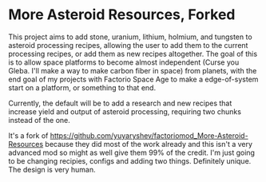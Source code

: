 
# More Asteroid Resources, Forked

This project aims to add stone, uranium, lithium, holmium, and tungsten to asteroid processing recipes, allowing the user to add them to the current processing recipes, or add them as new recipes altogether. The goal of this is to allow space platforms to become almost independent (Curse you Gleba. I'll make a way to make carbon fiber in space) from planets, with the end goal of my projects with Factorio Space Age to make a edge-of-system start on a platform, or something to that end.

Currently, the default will be to add a research and new recipes that increase yield and output of asteroid processing, requiring two chunks instead of the one.

It's a fork of https://github.com/yuyaryshev/factoriomod_More-Asteroid-Resources because they did most of the work already and this isn't a very advanced mod so might as well give them 99% of the credit. I'm just going to be changing recipies, configs and adding two things. Definitely unique. The design is very human.
